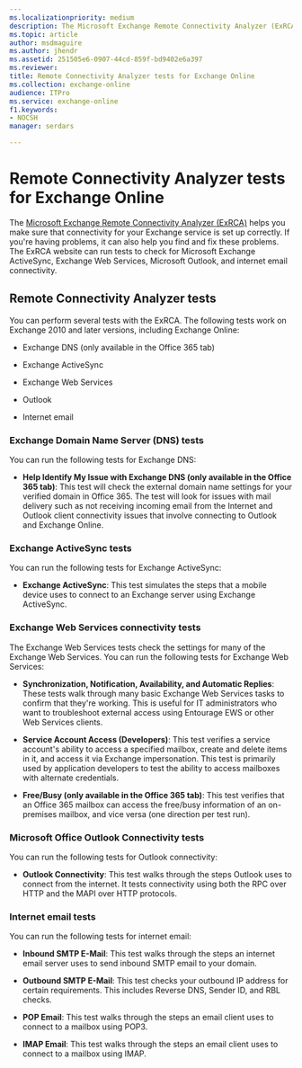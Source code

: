 ```yaml
---
ms.localizationpriority: medium
description: The Microsoft Exchange Remote Connectivity Analyzer (ExRCA) helps you make sure that connectivity for your Exchange servers is set up correctly. If you're having problems, it can also help you find and fix these problems. The ExRCA website can run tests to check for Microsoft Exchange ActiveSync, Exchange Web Services, Microsoft Outlook, and internet email connectivity.
ms.topic: article
author: msdmaguire
ms.author: jhendr
ms.assetid: 251505e6-0907-44cd-859f-bd9402e6a397
ms.reviewer: 
title: Remote Connectivity Analyzer tests for Exchange Online
ms.collection: exchange-online
audience: ITPro
ms.service: exchange-online
f1.keywords:
- NOCSH
manager: serdars

---
```


# Remote Connectivity Analyzer tests for Exchange Online

The [Microsoft Exchange Remote Connectivity Analyzer (ExRCA)](https://testconnectivity.microsoft.com/) helps you make sure that connectivity for your Exchange service is set up correctly. If you're having problems, it can also help you find and fix these problems. The ExRCA website can run tests to check for Microsoft Exchange ActiveSync, Exchange Web Services, Microsoft Outlook, and internet email connectivity.

## Remote Connectivity Analyzer tests

You can perform several tests with the ExRCA. The following tests work on Exchange 2010 and later versions, including Exchange Online:

- Exchange DNS (only available in the Office 365 tab)

- Exchange ActiveSync

- Exchange Web Services

- Outlook

- Internet email

### Exchange Domain Name Server (DNS) tests

You can run the following tests for Exchange DNS:

- **Help Identify My Issue with Exchange DNS (only available in the Office 365 tab)**: This test will check the external domain name settings for your verified domain in Office 365. The test will look for issues with mail delivery such as not receiving incoming email from the Internet and Outlook client connectivity issues that involve connecting to Outlook and Exchange Online.

### Exchange ActiveSync tests

You can run the following tests for Exchange ActiveSync:

- **Exchange ActiveSync**: This test simulates the steps that a mobile device uses to connect to an Exchange server using Exchange ActiveSync.

### Exchange Web Services connectivity tests

The Exchange Web Services tests check the settings for many of the Exchange Web Services. You can run the following tests for Exchange Web Services:

- **Synchronization, Notification, Availability, and Automatic Replies**: These tests walk through many basic Exchange Web Services tasks to confirm that they're working. This is useful for IT administrators who want to troubleshoot external access using Entourage EWS or other Web Services clients.

- **Service Account Access (Developers)**: This test verifies a service account's ability to access a specified mailbox, create and delete items in it, and access it via Exchange impersonation. This test is primarily used by application developers to test the ability to access mailboxes with alternate credentials.

- **Free/Busy (only available in the Office 365 tab)**: This test verifies that an Office 365 mailbox can access the free/busy information of an on-premises mailbox, and vice versa (one direction per test run).

### Microsoft Office Outlook Connectivity tests

You can run the following tests for Outlook connectivity:

- **Outlook Connectivity**: This test walks through the steps Outlook uses to connect from the internet. It tests connectivity using both the RPC over HTTP and the MAPI over HTTP protocols.

### Internet email tests

You can run the following tests for internet email:

- **Inbound SMTP E-Mail**: This test walks through the steps an internet email server uses to send inbound SMTP email to your domain.

- **Outbound SMTP E-Mail**: This test checks your outbound IP address for certain requirements. This includes Reverse DNS, Sender ID, and RBL checks.

- **POP Email**: This test walks through the steps an email client uses to connect to a mailbox using POP3.

- **IMAP Email**: This test walks through the steps an email client uses to connect to a mailbox using IMAP.
